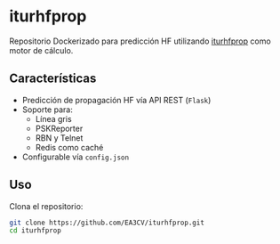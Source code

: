 # iturhfprop

Repositorio Dockerizado para predicción HF utilizando [iturhfprop](https://www.itu.int/en/ITU-R/study-groups/rsg3/Pages/HF-Prop.aspx) como motor de cálculo.

## Características

- Predicción de propagación HF vía API REST (`Flask`)
- Soporte para:
  - Línea gris
  - PSKReporter
  - RBN y Telnet
  - Redis como caché
- Configurable vía `config.json`

## Uso

Clona el repositorio:

```bash
git clone https://github.com/EA3CV/iturhfprop.git
cd iturhfprop
